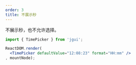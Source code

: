 ```yaml
---
order: 3
title: 不展示秒
---
```


不展示秒，也不允许选择。

````jsx
import { TimePicker } from 'jgui';

ReactDOM.render(
  <TimePicker defaultValue="12:08:23" format="HH:mm" />
, mountNode);
````
